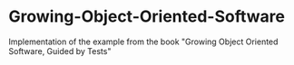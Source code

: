 # Growing-Object-Oriented-Software
Implementation of the example from the book "Growing Object Oriented Software, Guided by Tests"

